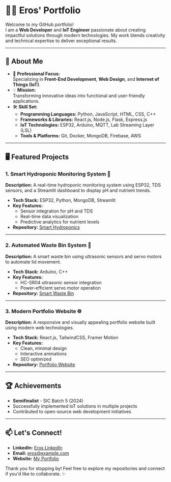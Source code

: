 # 👨‍💻 Eros' Portfolio

Welcome to my GitHub portfolio!  
I am a **Web Developer** and **IoT Engineer** passionate about creating impactful solutions through modern technologies. My work blends creativity and technical expertise to deliver exceptional results. 

---

## 🚀 About Me
- 🌟 **Professional Focus:**  
  Specializing in **Front-End Development**, **Web Design**, and **Internet of Things (IoT)**.  
- 💡 **Mission:**  
  Transforming innovative ideas into functional and user-friendly applications.  
- 🛠️ **Skill Set:**  
  - **Programming Languages:** Python, JavaScript, HTML, CSS, C++  
  - **Frameworks & Libraries:** React.js, Node.js, Flask, Express.js  
  - **IoT Technologies:** ESP32, Arduino, MQTT, Lab Streaming Layer (LSL)  
  - **Tools & Platforms:** Git, Docker, MongoDB, Firebase, AWS  

---

## 🖥️ Featured Projects  

### **1. Smart Hydroponic Monitoring System** 🌱  
**Description:** A real-time hydroponic monitoring system using ESP32, TDS sensors, and a Streamlit dashboard to display pH and nutrient trends.  
- **Tech Stack:** ESP32, Python, MongoDB, Streamlit  
- **Key Features:**  
  - Sensor integration for pH and TDS  
  - Real-time data visualization  
  - Predictive analytics for nutrient levels  
- **Repository:** [Smart Hydroponics](https://github.com/username/smart-hydroponics)  

---

### **2. Automated Waste Bin System** 🚮  
**Description:** A smart waste bin using ultrasonic sensors and servo motors to automate lid movement.  
- **Tech Stack:** Arduino, C++  
- **Key Features:**  
  - HC-SR04 ultrasonic sensor integration  
  - Power-efficient servo motor operation  
- **Repository:** [Smart Waste Bin](https://github.com/username/smart-waste-bin)  

---

### **3. Modern Portfolio Website** 🌐  
**Description:** A responsive and visually appealing portfolio website built using modern web technologies.  
- **Tech Stack:** React.js, TailwindCSS, Framer Motion  
- **Key Features:**  
  - Clean, minimal design  
  - Interactive animations  
  - SEO optimized  
- **Repository:** [Portfolio Website](https://github.com/username/portfolio-website)  

---

## 🏆 Achievements  
- **Semifinalist** - SIC Batch 5 (2024)  
- Successfully implemented IoT solutions in multiple projects  
- Contributed to open-source web development initiatives  

---

## 📫 Let's Connect!  
- **LinkedIn:** [Eros LinkedIn](https://linkedin.com/in/username)  
- **Email:** eros@example.com  
- **Website:** [My Portfolio](https://eros-portfolio.com)  

Thank you for stopping by! Feel free to explore my repositories and connect if you'd like to collaborate. ✨
